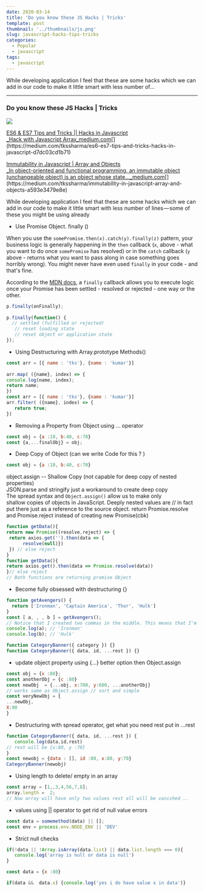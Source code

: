 ```yaml
---
date: 2020-03-14
title: 'Do you know these JS Hacks | Tricks'
template: post
thumbnail: '../thumbnails/js.png'
slug: javascript-hacks-tips-tricks
categories:
  - Popular
  - javascript
tags:
  - javascript
---
```


While developing application I feel that these are some hacks which we can add in our code to make it little smart with less number of…
* * *
### Do you know these JS Hacks | Tricks

![](https://cdn-images-1.medium.com/max/2560/1*DnDETsEiNUpGXSwOr9k2pA.png)

[ES6 & ES7 Tips and Tricks || Hacks in Javascript  
_Hack with Javascript Array_medium.com](https://medium.com/tkssharma/es6-es7-tips-and-tricks-hacks-in-javascript-d7dc03cd1b71 "https://medium.com/tkssharma/es6-es7-tips-and-tricks-hacks-in-javascript-d7dc03cd1b71")[](https://medium.com/tkssharma/es6-es7-tips-and-tricks-hacks-in-javascript-d7dc03cd1b71)

[Immutability in Javascript | Array and Objects  
_In object-oriented and functional programming, an immutable object (unchangeable object) is an object whose state…_medium.com](https://medium.com/tkssharma/immutability-in-javascript-array-and-objects-a593e3479e8e "https://medium.com/tkssharma/immutability-in-javascript-array-and-objects-a593e3479e8e")[](https://medium.com/tkssharma/immutability-in-javascript-array-and-objects-a593e3479e8e)

While developing application I feel that these are some hacks which we can add in our code to make it little smart with less number of lines — some of these you might be using already

*   Use Promise Object. finally ()

When you use the `somePromise.then(x).catch(y).finally(z)` pattern, your business logic is generally happening in the `then` callback (`x`, above - what you want to do once `somePromise` has resolved) or in the `catch` callback (`y` above - returns what you want to pass along in case something goes horribly wrong). You might never have even used `finally` in your code - and that's fine.

According to the [MDN docs](https://developer.mozilla.org/en-US/docs/Web/JavaScript/Reference/Global_Objects/Promise/finally#Description), a `finally` callback allows you to execute logic once your Promise has been settled - resolved or rejected - one way or the other.

```javascript
p.finally(onFinally);  
  
p.finally(function() {  
  // settled (fulfilled or rejected)  
   // reset loading state   
   // reset object or application state   
});
```
* Using Destructuring with Array.prototype Methods()

```javascript
const arr = [{ name : 'tks'}, {name : 'kumar'}]  
  
arr.map( ({name}, index) => {  
console.log(name, index);  
return name;  
})
const arr = [{ name : 'tks'}, {name : 'kumar'}]  
arr.filter( ({name}, index) => {  
   return true;    
})
```

* Removing a Property from Object using … operator

```javascript
const obj = {a :10, b:40, c:70}  
const {a,...finalObj} = obj;  
```

*   Deep Copy of Object (can we write Code for this ? )

```javascript
const obj = {a :10, b:40, c:70}  
```

object.assign -- Shallow Copy (not capable for deep copy of nested properties)  
JSON.parse and stringify just a workaround to create deep copy   
The spread syntax and `Object.assign()` allow us to make only   
shallow copies of objects in JavaScript. Deeply nested values are // in fact put there just as a reference to the source object.
return Promise.resolve and Promise.reject instead of creating new Promise(cbk)

```javascript
function getData(){  
return new Promise((resolve,reject) => {   
 return axios.get('').then(data => {  
      resolve(null)})  
 }) // else reject   
}
function getData(){  
return axios.get().then(data => Promise.resolve(data))  
}// else reject   
// Both functions are returning promise Object 
```
*   Become fully obsessed with destructuring {}

```javascript
function getAvengers() {  
  return ['Ironman', 'Captain America', 'Thor', 'Hulk']  
}  
const [ a, , , b ] = getAvengers();  
// Notice that I created two commas in the middle. This means that I'm skipping both Captain America and Thor  
console.log(a); // 'Ironman'  
console.log(b); // 'Hulk'

function CategoryBanner({ category }) {}  
function CategoryBanner({ data, id, ...rest }) {}
```
*   update object property using {…} better option then Object.assign

```javascript
const obj = {x :80};  
const anotherObj = {c :80}  
const newObj  = {...obj, x:700, y:600, ...anotherObj}  
// works same as Object.assign // sort and simple   
const veryNewObj = {  
...newObj,  
X:90  
}
```

*   Destructuring with spread operator, get what you need rest put in …rest

```javascript
function CategoryBanner({ data, id, ...rest }) {  
   console.log(data,id,rest)  
// rest will be {x:80, y :70}  
}
const newobj = {data : [], id :80, x:80, y:70}  
CategoryBanner(newobj)
```
*   Using length to delete/ empty in an array

```javascript
const array = [1,,3,4,56,7,8];  
array.length =  2;  
// Now array will have only two values rest all will be vanished .. 
```

*   values using || operator to get rid of null value errors

```javascript
const data = somemethod(data) || [];  
const env = process.env.NODE_ENV || 'DEV'
```

*   Strict null checks

```javascript
if(!data || !Array.isArray(data.list) || data.list.length === 0){  
   console.log('array is null or data is null')  
}

const data = {x :80}

if(data &&  data.x) {console.log('yes i do have value x in data')}
```